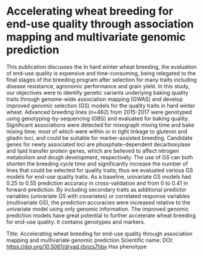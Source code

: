 # Accelerating wheat breeding for end-use quality through association mapping and multivariate genomic prediction

This publication discusses the In hard winter wheat breeding, the evaluation of end-use quality is expensive and time-consuming, being relegated to the final stages of the breeding program after selection for many traits including disease resistance, agronomic performance and grain yield. In this study, our objectives were to identify genetic variants underlying baking quality traits through genome-wide association mapping (GWAS) and develop improved genomic selection (GS) models for the quality traits in hard winter wheat. Advanced breeding lines (n=462) from 2015-2017 were genotyped using genotyping-by-sequencing (GBS) and evaluated for baking quality. Significant associations were detected for mixograph mixing time and bake mixing time; most of which were within or in tight linkage to glutenin and gliadin loci, and could be suitable for marker-assisted breeding. Candidate genes for newly associated loci are phosphate-dependent decarboxylase and lipid transfer protein genes, which are believed to affect nitrogen metabolism and dough development, respectively. The use of GS can both shorten the breeding cycle time and significantly increase the number of lines that could be selected for quality traits; thus we evaluated various GS models for end-use quality traits. As a baseline, univariate GS models had 0.25 to 0.55 prediction accuracy in cross-validation and from 0 to 0.41 in forward-prediction. By including secondary traits as additional predictor variables (univariate GS with covariates) or correlated response variables (multivariate GS), the prediction accuracies were increased relative to the univariate model using only genomic information. The improved genomic prediction models have great potential to further accelerate wheat breeding for end-use quality.
It contains  genotypes and  markers.

Title: Accelerating wheat breeding for end-use quality through association mapping and multivariate genomic prediction
Scientific name: 
DOI: https://doi.org/10.5061/dryad.rbnzs7hbx
Has phenotype 

